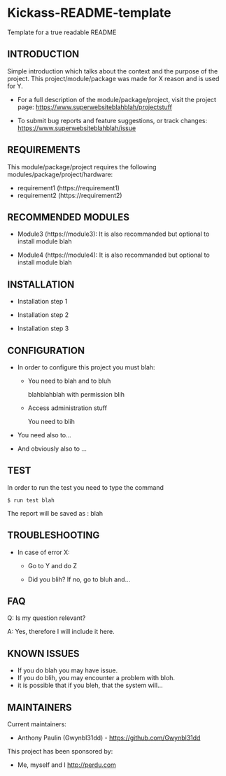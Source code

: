 # Kickass-README-template

Template for a true readable README

INTRODUCTION
------------

Simple introduction which talks about the context and the purpose of the project.
This project/module/package was made for X reason and is used for Y.

 * For a full description of the module/package/project, visit the project page:
   https://www.superwebsiteblahblah/projectstuff

 * To submit bug reports and feature suggestions, or track changes:
   https://www.superwebsiteblahblah/issue

REQUIREMENTS
------------

This module/package/project requires the following modules/package/project/hardware:

 * requirement1 (https://requirement1)
 * requirement2 (https://requirement2)

RECOMMENDED MODULES
-------------------

 * Module3 (https://module3):
   It is also recommanded but optional to install module blah
   
 * Module4 (https://module4):
   It is also recommanded but optional to install module blah
   
INSTALLATION
------------
 
 * Installation step 1

 * Installation step 2
 
  * Installation step 3
 
CONFIGURATION
-------------
 
 * In order to configure this project you must blah:

   - You need to blah and to bluh

     blahblahblah with permission blih

   - Access administration stuff

     You need to blih

 * You need also to...

 * And obviously also to ...

TEST
---------------

In order to run the test you need to type the command

```
$ run test blah
```

The report will be saved as : blah
   
TROUBLESHOOTING
---------------

 * In case of error X:

   - Go to Y and do Z

   - Did you blih? If no, go to bluh and...

FAQ
---

Q: Is my question relevant?

A: Yes, therefore I will include it here.

KNOWN ISSUES
---------------

* If you do blah you may have issue. 
* If you do blih, you may encounter a problem with bloh.
* it is possible that if you bleh, that the system will...

MAINTAINERS
-----------

Current maintainers:
 * Anthony Paulin (Gwynbl31dd) - https://github.com/Gwynbl31dd

This project has been sponsored by:
 * Me, myself and I
    http://perdu.com

